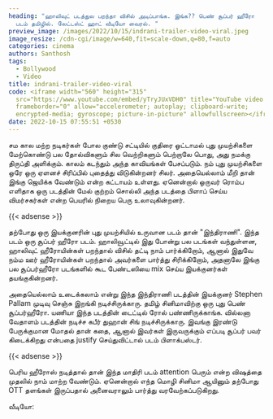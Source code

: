 ```yaml
---
heading: "ஹாலிவுட் படத்துல பறந்தா விசில் அடிப்பாங்க. இங்க?? பெண் சூப்பர் ஹீரோ
  படம் தமிழில். லேட்டஸ்ட் ஹாட் வீடியோ வைரல். "
preview_image: /images/2022/10/15/indrani-trailer-video-viral.jpeg
image_resize: /cdn-cgi/image/w=640,fit=scale-down,q=80,f=auto
categories: cinema
authors: Santhosh
tags:
  - Bollywood
  - Video
title: indrani-trailer-video-viral
code: <iframe width="560" height="315"
  src="https://www.youtube.com/embed/yTryJUxVDH0" title="YouTube video player"
  frameborder="0" allow="accelerometer; autoplay; clipboard-write;
  encrypted-media; gyroscope; picture-in-picture" allowfullscreen></iframe>
date: 2022-10-15 07:55:51 +0530
---
```

சம கால மற்ற நடிகர்கள் போல குண்டு சட்டியில் குதிரை ஓட்டாமல் புது முயற்சிகளை மேற்கொண்டு பல தோல்விகளும் சில வெற்றிகளும் பெற்றாலே பொது, அது நமக்கு திருப்தி அளிக்கும். காலம் கடந்தும் அந்த காவியங்கள் பேசப்படும். நம் புது முயற்சிகளை ஒரே ஒரு ஏளனச் சிரிப்பில் புதைத்து விடுகின்றனர் சிலர். அதையெல்லாம் மீறி தான் இங்கு ஜெயிக்க வேண்டும் என்ற கட்டாயம் உள்ளது. ஏனென்றால் ஒருவர் ரொம்ப எளிதாக ஒரு படத்தின் மேல் குற்றம் சொல்லி அந்த படத்தை பிளாப் செய்ய விமர்சகர்கள் என்ற பெயரில் நிறைய பெரு உலாவுகின்றனர்.

{{< adsense >}}

தற்போது ஒரு இயக்குனரின் புது முயற்சியில் உருவான படம் தான் "இந்திராணி". இந்த படம் ஒரு சூப்பர் ஹீரோ படம். ஹாலிவூட்டில் இது போன்று பல படங்கள் வந்துள்ளன, ஹாலிவுட் ஹீரோயின்கள் பறந்தால் விசில் தட்டி நாம் பார்க்கிறோம், ஆனால் இதுவே நம்ம ஊர் ஹீரோயின்கள் பறந்தால் அவர்களை பார்த்து சிரிக்கிறோம், அதனாலே இங்கு பல சூப்பர்ஹீரோ படங்களில் கூட பேண்டஸியை mix செய்ய இயக்குனர்கள் தயங்குகின்றனர்.

அதையெல்லாம் உடைக்கலாம் என்று இந்த இந்திராணி படத்தின் இயக்குனர் Stephen Pallam முடிவு செஞ்சு இறங்கி நடிச்சிருக்காரு. தமிழ் சினிமாவிற்கு ஒரு புது பெண் சூப்பர்ஹீரோ. யணியா இந்த படத்தின் டைட்டில் ரோல் பண்ணிருக்காங்க. வில்லனா வேதாளம் படத்தின் நடிச்ச கபீர் துஹான் சிங் நடிச்சிருக்காரு. இவங்கு இரண்டு பேருக்குமான மோதல் தான் கதை, ஆனால் இவர்கள் இருவருக்கும் எப்படி சூப்பர் பவர் கிடைக்கிறது என்பதை justify செய்துவிட்டால் படம் பிளாக்பஸ்டர்.

{{< adsense >}}

பெரிய ஹீரோஸ் நடித்தால் தான் இந்த மாதிரி படம் attention பெரும் என்ற விஷத்தை முதலில் நாம் மாற்ற வேண்டும். ஏனென்றால் எந்த மொழி சினிமா ஆயினும் தற்போது OTT தளங்கள் இருப்பதால் அனைவராலும் பார்த்து வரவேற்கப்படுகிறது.

வீடியோ: